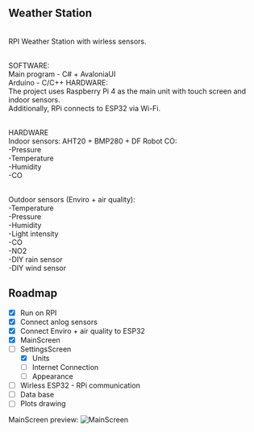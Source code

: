 ## Weather Station
<br>RPI Weather Station with wirless sensors.

<br>SOFTWARE:
<br>Main program - C# + AvaloniaUI
<br>Arduino - C/C++
HARDWARE:
<br>The project uses Raspberry Pi 4 as the main unit with touch screen and indoor sensors. 
<br>Additionally, RPi connects to ESP32 via Wi-Fi.

<br>HARDWARE
<br>Indoor sensors: AHT20 + BMP280 + DF Robot CO:   
-Pressure
<br>-Temperature
<br>-Humidity
<br>-CO

<br>Outdoor sensors (Enviro + air quality):
<br>-Temperature
<br>-Pressure
<br>-Humidity
<br>-Light intensity
<br>-CO
<br>-NO2
<br>-DIY rain sensor
<br>-DIY wind sensor

## Roadmap

- [x] Run on RPI
- [X] Connect anlog sensors
- [X] Connect Enviro + air quality to ESP32
- [X] MainScreen
- [ ] SettingsScreen
    - [X] Units
    - [ ] Internet Connection
    - [ ] Appearance
- [ ] Wirless ESP32 - RPi communication
- [ ] Data base
- [ ] Plots drawing

MainScreen preview:
![MainScreen](https://github.com/maks3211/WeatherStationRPi/assets/92019474/97da8a5d-1c70-4981-9a4e-68c30eff7fe2)
